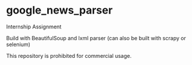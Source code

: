 # google_news_parser
Internship Assignment

Build with BeautifulSoup and lxml parser (can also be built with scrapy or selenium)

This repository is prohibited for commercial usage.
